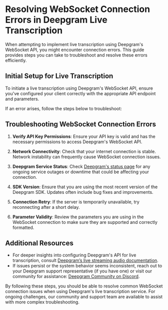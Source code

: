 # Resolving WebSocket Connection Errors in Deepgram Live Transcription

When attempting to implement live transcription using Deepgram's WebSocket API, you might encounter connection errors. This guide provides steps you can take to troubleshoot and resolve these errors efficiently.

## Initial Setup for Live Transcription

To initiate a live transcription using Deepgram's WebSocket API, ensure you've configured your client correctly with the appropriate API endpoint and parameters.

If an error arises, follow the steps below to troubleshoot:

## Troubleshooting WebSocket Connection Errors

1. **Verify API Key Permissions**: Ensure your API key is valid and has the necessary permissions to access Deepgram's WebSocket API.

2. **Network Connectivity**: Check that your internet connection is stable. Network instability can frequently cause WebSocket connection issues.

3. **Deepgram Service Status**: Check [Deepgram's status page](https://status.deepgram.com/) for any ongoing service outages or downtime that could be affecting your connection.

4. **SDK Version**: Ensure that you are using the most recent version of the Deepgram SDK. Updates often include bug fixes and improvements.

5. **Connection Retry**: If the server is temporarily unavailable, try reconnecting after a short delay.

6. **Parameter Validity**: Review the parameters you are using in the WebSocket connection to make sure they are supported and correctly formatted.

## Additional Resources

- For deeper insights into configuring Deepgram's API for live transcription, consult [Deepgram’s live streaming audio documentation](https://developers.deepgram.com/docs/getting-started-with-live-streaming-audio).
- If issues persist or the system behavior seems inconsistent, reach out to your Deepgram support representative (if you have one) or visit our community for assistance: [Deepgram Community on Discord](https://discord.gg/deepgram).

By following these steps, you should be able to resolve common WebSocket connection issues when using Deepgram's live transcription service. For ongoing challenges, our community and support team are available to assist with more complex troubleshooting.
